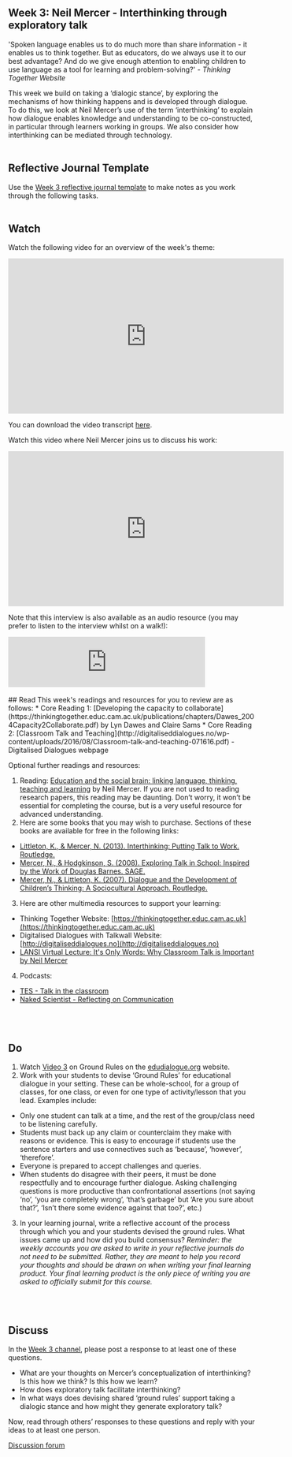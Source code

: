 ## Week 3: Neil Mercer - Interthinking through exploratory talk

'Spoken language enables us to do much more than share information - it enables us to think together. But as educators, do we always use it to our best advantage? And do we give enough attention to enabling children to use language as a tool for learning and problem-solving?' _- Thinking Together Website_

This week we build on taking a ‘dialogic stance’, by exploring the mechanisms of how thinking happens and is developed through dialogue. To do this, we look at Neil Mercer’s use of the term ‘interthinking’ to explain how dialogue enables knowledge and understanding to be co-constructed, in particular through learners working in groups. We also consider how interthinking can be mediated through technology.
<br/><br/>
## Reflective Journal Template
Use the [Week 3 reflective journal template](https://mbrugha.github.io/fundamentals-of-ed-dialogue/img/Wk3_journal.docx) to make notes as you work through the following tasks. 
<br/><br/>
## Watch

Watch the following video for an overview of the week's theme:

<iframe width="560" height="315" src="https://www.youtube.com/embed/vCn1Og04Djk" title="YouTube video player" frameborder="0" allow="accelerometer; autoplay; clipboard-write; encrypted-media; gyroscope; picture-in-picture" allowfullscreen></iframe>

You can download the video transcript [here](https://mbrugha.github.io/fundamentals-of-ed-dialogue/img/Fundamentals_wk3_video_content.pdf).

Watch this video where Neil Mercer joins us to discuss his work:

<iframe width="560" height="315" src="https://www.youtube.com/embed/kPBZlqG58cQ" title="YouTube video player" frameborder="0" allow="accelerometer; autoplay; clipboard-write; encrypted-media; gyroscope; picture-in-picture" allowfullscreen></iframe>

Note that this interview is also available as an audio resource (you may prefer to listen to the interview whilst on a walk!):

<iframe src="https://anchor.fm/meaghan-brugha/embed/episodes/An-interview-with-Neil-Mercer-e1fkq3l" height="102px" width="400px" frameborder="0" scrolling="no"></iframe>
<br/><br/>
## Read
This week's readings and resources for you to review are as follows:
* Core Reading 1: [Developing the capacity to collaborate](https://thinkingtogether.educ.cam.ac.uk/publications/chapters/Dawes_2004Capacity2Collaborate.pdf) by Lyn Dawes and Claire Sams
* Core Reading 2: [Classroom Talk and Teaching](http://digitaliseddialogues.no/wp-content/uploads/2016/08/Classroom-talk-and-teaching-071616.pdf) - Digitalised Dialogues webpage 

Optional further readings and resources:
1. Reading: [Education and the social brain: linking language, thinking, teaching and learning](https://journals.openedition.org/educationdidactique/2523) by Neil Mercer. If you are not used to reading research papers, this reading may be daunting. Don’t worry, it won’t be essential for completing the course, but is a very useful resource for advanced understanding.
2. Here are some books that you may wish to purchase. Sections of these books are available for free in the following links: 
 * [Littleton, K., & Mercer, N. (2013). Interthinking: Putting Talk to Work. Routledge.](https://www.google.co.uk/books/edition/Interthinking_Putting_Talk_to_Work/zVdtAAAAQBAJ?hl=en&gbpv=1&dq=Neil+Mercer&printsec=frontcover)
 * [Mercer, N., & Hodgkinson, S. (2008). Exploring Talk in School: Inspired by the Work of Douglas Barnes. SAGE.](https://www.google.co.uk/books/edition/Exploring_Talk_in_School/9V34t8ir3yIC?hl=en&gbpv=1&dq=neil+mercer&printsec=frontcover)
 * [Mercer, N., & Littleton, K. (2007). Dialogue and the Development of Children’s Thinking: A Sociocultural Approach. Routledge.](https://www.google.co.uk/books/edition/Dialogue_and_the_Development_of_Children/tPR9AgAAQBAJ?hl=en&gbpv=1&dq=Neil+Mercer&printsec=frontcover)
3. Here are other multimedia resources to support your learning:
 * Thinking Together Website: [https://thinkingtogether.educ.cam.ac.uk](https://thinkingtogether.educ.cam.ac.uk)
 * Digitalised Dialogues with Talkwall Website: [http://digitaliseddialogues.no](http://digitaliseddialogues.no)
 * [LANSI Virtual Lecture: It's Only Words: Why Classroom Talk is Important by Neil Mercer](https://www.youtube.com/watch?v=1s1cY1RHOXI)
4. Podcasts: 
 * [TES - Talk in the classroom](https://player.captivate.fm/episode/492260c3-952b-4740-bacd-db94a28f1e54)
 * [Naked Scientist - Reflecting on Communication](https://www.thenakedscientists.com/podcasts/naked-reflections/reflecting-communication)

<br/><br/>
## Do
1. Watch [Video 3](https://www.edudialogue.org/resources/introductory-video-series/collection-1/#video3) on Ground Rules on the [edudialogue.org](edudialogue.org) website.
2. Work with your students to devise ‘Ground Rules’ for educational dialogue in your setting. These can be whole-school, for a group of classes, for one class, or even for one type of activity/lesson that you lead. Examples include:
 * Only one student can talk at a time, and the rest of the group/class need to be listening carefully.
 * Students must back up any claim or counterclaim they make with reasons or evidence. This is easy to encourage if students use the sentence starters and use connectives such as ‘because’, ‘however’, ‘therefore’.
 * Everyone is prepared to accept challenges and queries.
 * When students do disagree with their peers, it must be done respectfully and to encourage further dialogue. Asking challenging questions is more productive than confrontational assertions (not saying ‘no’, ‘you are completely wrong’, ‘that’s garbage’ but ‘Are you sure about that?’, ‘Isn’t there some evidence against that too?’, etc.)
3. In your learning journal, write a reflective account of the process through which you and your students devised the ground rules. What issues came up and how did you build consensus?
_Reminder: the weekly accounts you are asked to write in your reflective journals do not need to be submitted. Rather, they are meant to help you record your thoughts and should be drawn on when writing your final learning product. Your final learning product is the only piece of writing you are asked to officially submit for this course._

<br/><br/>
## Discuss
In the [Week 3 channel](https://www.edudialogue.org/forum/fundamentals-mooc/week-3-neil-mercer-interthinking-through-exploratory-talk/#post-318), please post a response to at least one of these questions.
* What are your thoughts on Mercer’s conceptualization of interthinking? Is this how we think? Is this how we learn? 
* How does exploratory talk facilitate interthinking?
* In what ways does devising shared ‘ground rules’ support taking a dialogic stance and how might they generate exploratory talk?

Now, read through others’ responses to these questions and reply with your ideas to at least one person. 

<a class="btn btn-primary" href="https://www.edudialogue.org/forum/"><i class="fa fa-home"></i> Discussion forum</a>
<br/><br/>
